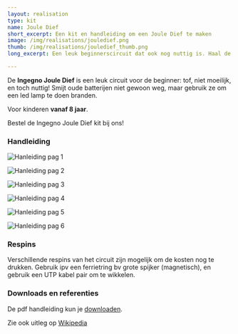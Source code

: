 ```yaml
---
layout: realisation
type: kit
name: Joule Dief
short_excerpt: Een kit en handleiding om een Joule Dief te maken
image: /img/realisations/jouledief.png
thumb: /img/realisations/jouledief_thumb.png
long_excerpt: Een leuk beginnerscircuit dat ook nog nuttig is. Haal de laatste beetjes energie uit je oude batterijen!

---
```


De **Ingegno Joule Dief** is een leuk circuit voor de beginner: tof, niet moeilijk, en toch nuttig! Smijt oude batterijen niet gewoon weg, maar gebruik ze om een led lamp te doen branden.

Voor kinderen **vanaf 8 jaar**.

Bestel de Ingegno Joule Dief kit bij ons!

### Handleiding

![Hanleiding pag 1](/img/realisations/joulediefpag_1.png)

![Hanleiding pag 2](/img/realisations/joulediefpag_2.png)

![Hanleiding pag 3](/img/realisations/joulediefpag_3.png)

![Hanleiding pag 4](/img/realisations/joulediefpag_4.png)

![Hanleiding pag 5](/img/realisations/joulediefpag_5.png)

![Hanleiding pag 6](/img/realisations/joulediefpag_6.png)

### Respins

Verschillende respins van het circuit zijn mogelijk om de kosten nog te drukken. Gebruik ipv een ferrietring bv grote spijker (magnetisch), en gebruik een UTP kabel pair om te wikkelen.

### Downloads en referenties

De pdf handleiding kun je [downloaden](http://ingegno.be/Manuals/Ingegno_Jouledief_v02_nl.pdf).

Zie ook uitleg op [Wikipedia](https://en.wikipedia.org/wiki/Joule_thief)